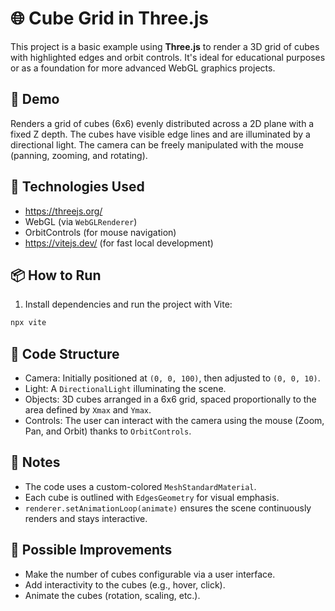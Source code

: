 # 🌐 Cube Grid in Three.js

This project is a basic example using **Three.js** to render a 3D grid of cubes with highlighted edges and orbit controls. It's ideal for educational purposes or as a foundation for more advanced WebGL graphics projects.

## 📸 Demo

Renders a grid of cubes (6x6) evenly distributed across a 2D plane with a fixed Z depth. The cubes have visible edge lines and are illuminated by a directional light. The camera can be freely manipulated with the mouse (panning, zooming, and rotating).

## 🧰 Technologies Used

- https://threejs.org/
- WebGL (via `WebGLRenderer`)
- OrbitControls (for mouse navigation)
- https://vitejs.dev/ (for fast local development)

## 📦 How to Run

1. Install dependencies and run the project with Vite:
```bash
npx vite
```
## 🧠 Code Structure

- Camera: Initially positioned at `(0, 0, 100)`, then adjusted to `(0, 0, 10)`.
- Light: A `DirectionalLight` illuminating the scene.
- Objects: 3D cubes arranged in a 6x6 grid, spaced proportionally to the area defined by `Xmax` and `Ymax`.
- Controls: The user can interact with the camera using the mouse (Zoom, Pan, and Orbit) thanks to `OrbitControls`.

## 📌 Notes

- The code uses a custom-colored `MeshStandardMaterial`.
- Each cube is outlined with `EdgesGeometry` for visual emphasis.
- `renderer.setAnimationLoop(animate)` ensures the scene continuously renders and stays interactive.

## 🧹 Possible Improvements

- Make the number of cubes configurable via a user interface.
- Add interactivity to the cubes (e.g., hover, click).
- Animate the cubes (rotation, scaling, etc.).